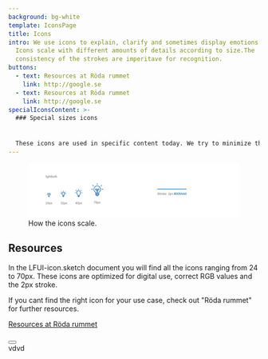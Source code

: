 ```yaml
---
background: bg-white
template: IconsPage
title: Icons
intro: We use icons to explain, clarify and sometimes display emotions ;). Our
  Icons scale with different amounts of details according to size.The
  consistency of the strokes are imperitave for recognition.
buttons:
  - text: Resources at Röda rummet
    link: http://google.se
  - text: Resources at Röda rummet
    link: http://google.se
specialIconsContent: >-
  ### Special sizes icons


  These icons are used in specific content today. We try to minimize the use of these special sizes so dont use them in new design.
---
```

<figure class="Image Image__border Image__border--noPadding"><img src="/img/icons.jpg" srcset="/img/icons.jpg 2x" alt=""><figcaption><div class="Image__caption">How the icons scale.</div></figcaption></figure>

## Resources

In the LFUI-icon.sketch document you will find all the icons ranging from 24 to 70px. These icons are optimized for digital use, correct RGB values and the 2px stroke.

If you cant find the right icon for your use case, check out "Röda rummet" for further resources. 

[Resources at Röda rummet](test)

<article>
<Button href="undefined" text="undefined"/>
</article>

<section>
<Collapse title="cd"><span class="content">vdvd</span></Collapse>
</section>